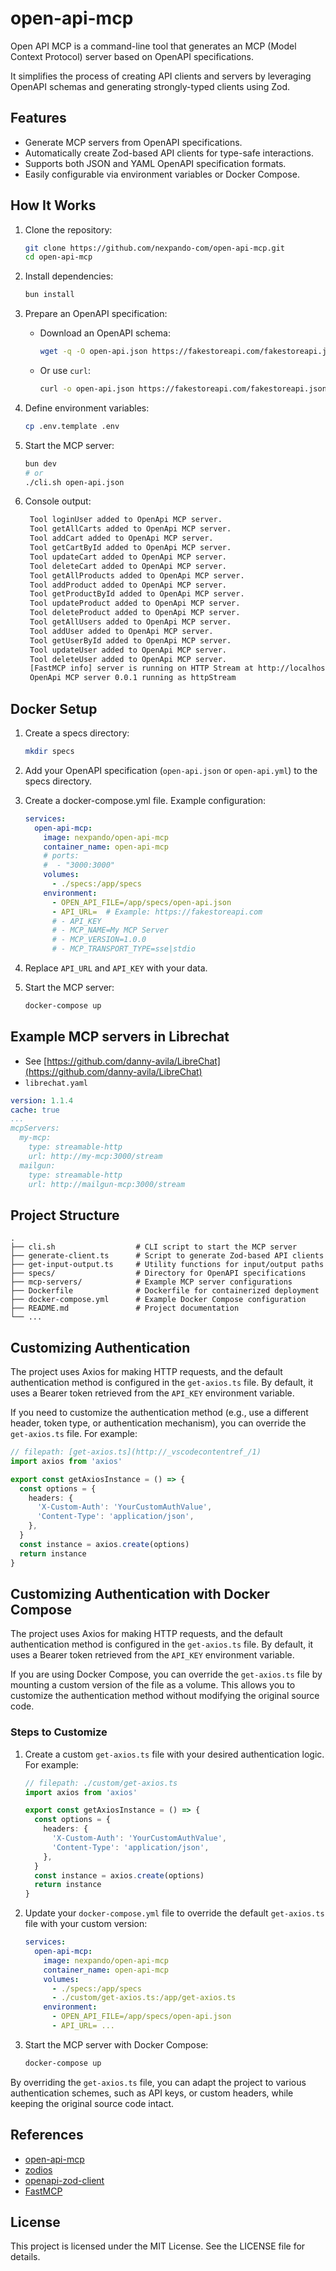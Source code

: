 # open-api-mcp

Open API MCP is a command-line tool that generates an MCP (Model Context Protocol) server based on OpenAPI specifications.

It simplifies the process of creating API clients and servers by leveraging OpenAPI schemas and generating strongly-typed clients using Zod.

## Features

- Generate MCP servers from OpenAPI specifications.
- Automatically create Zod-based API clients for type-safe interactions.
- Supports both JSON and YAML OpenAPI specification formats.
- Easily configurable via environment variables or Docker Compose.

## How It Works

1. Clone the repository:
   ```sh
   git clone https://github.com/nexpando-com/open-api-mcp.git
   cd open-api-mcp
   ```

2. Install dependencies:
   ```sh
   bun install
   ```

3. Prepare an OpenAPI specification:
   - Download an OpenAPI schema:
     ```sh
     wget -q -O open-api.json https://fakestoreapi.com/fakestoreapi.json
     ```
   - Or use `curl`:
     ```sh
     curl -o open-api.json https://fakestoreapi.com/fakestoreapi.json
     ```

4. Define environment variables:
   ```sh
   cp .env.template .env
   ```

5. Start the MCP server:
   ```sh
   bun dev
   # or
   ./cli.sh open-api.json
   ```
6. Console output:
   ```sh
    Tool loginUser added to OpenApi MCP server.
    Tool getAllCarts added to OpenApi MCP server.
    Tool addCart added to OpenApi MCP server.
    Tool getCartById added to OpenApi MCP server.
    Tool updateCart added to OpenApi MCP server.
    Tool deleteCart added to OpenApi MCP server.
    Tool getAllProducts added to OpenApi MCP server.
    Tool addProduct added to OpenApi MCP server.
    Tool getProductById added to OpenApi MCP server.
    Tool updateProduct added to OpenApi MCP server.
    Tool deleteProduct added to OpenApi MCP server.
    Tool getAllUsers added to OpenApi MCP server.
    Tool addUser added to OpenApi MCP server.
    Tool getUserById added to OpenApi MCP server.
    Tool updateUser added to OpenApi MCP server.
    Tool deleteUser added to OpenApi MCP server.
    [FastMCP info] server is running on HTTP Stream at http://localhost:3000/stream
    OpenApi MCP server 0.0.1 running as httpStream
   ```

## Docker Setup

1. Create a specs directory:
   ```sh
   mkdir specs
   ```

2. Add your OpenAPI specification (`open-api.json` or `open-api.yml`) to the specs directory.

3. Create a docker-compose.yml file. Example configuration:
   ```yml
   services:
     open-api-mcp:
       image: nexpando/open-api-mcp
       container_name: open-api-mcp
       # ports:
       #  - "3000:3000"
       volumes:
         - ./specs:/app/specs
       environment:
         - OPEN_API_FILE=/app/specs/open-api.json
         - API_URL=  # Example: https://fakestoreapi.com
         # - API_KEY
         # - MCP_NAME=My MCP Server
         # - MCP_VERSION=1.0.0
         # - MCP_TRANSPORT_TYPE=sse|stdio
   ```

4. Replace `API_URL` and `API_KEY` with your data.

5. Start the MCP server:
   ```sh
   docker-compose up
   ```

## Example MCP servers in Librechat
- See [https://github.com/danny-avila/LibreChat](https://github.com/danny-avila/LibreChat) 
- `librechat.yaml`

```yml
version: 1.1.4
cache: true
...
mcpServers:
  my-mcp:
    type: streamable-http
    url: http://my-mcp:3000/stream
  mailgun:
    type: streamable-http
    url: http://mailgun-mcp:3000/stream
```

## Project Structure

```
.
├── cli.sh                  # CLI script to start the MCP server
├── generate-client.ts      # Script to generate Zod-based API clients
├── get-input-output.ts     # Utility functions for input/output paths
├── specs/                  # Directory for OpenAPI specifications
├── mcp-servers/            # Example MCP server configurations
├── Dockerfile              # Dockerfile for containerized deployment
├── docker-compose.yml      # Example Docker Compose configuration
├── README.md               # Project documentation
└── ...
```

## Customizing Authentication

The project uses Axios for making HTTP requests, and the default authentication method is configured in the `get-axios.ts` file. By default, it uses a Bearer token retrieved from the `API_KEY` environment variable.

If you need to customize the authentication method (e.g., use a different header, token type, or authentication mechanism), you can override the `get-axios.ts` file. For example:

```typescript
// filepath: [get-axios.ts](http://_vscodecontentref_/1)
import axios from 'axios'

export const getAxiosInstance = () => {
  const options = {
    headers: {
      'X-Custom-Auth': 'YourCustomAuthValue',
      'Content-Type': 'application/json',
    },
  }
  const instance = axios.create(options)
  return instance
}
```

## Customizing Authentication with Docker Compose

The project uses Axios for making HTTP requests, and the default authentication method is configured in the `get-axios.ts` file. By default, it uses a Bearer token retrieved from the `API_KEY` environment variable.

If you are using Docker Compose, you can override the `get-axios.ts` file by mounting a custom version of the file as a volume. This allows you to customize the authentication method without modifying the original source code.

### Steps to Customize

1. Create a custom `get-axios.ts` file with your desired authentication logic. For example:

   ```typescript
   // filepath: ./custom/get-axios.ts
   import axios from 'axios'

   export const getAxiosInstance = () => {
     const options = {
       headers: {
         'X-Custom-Auth': 'YourCustomAuthValue',
         'Content-Type': 'application/json',
       },
     }
     const instance = axios.create(options)
     return instance
   }
   ```

2. Update your `docker-compose.yml` file to override the default `get-axios.ts` file with your custom version:

   ```yml
   services:
     open-api-mcp:
       image: nexpando/open-api-mcp
       container_name: open-api-mcp
       volumes:
         - ./specs:/app/specs
         - ./custom/get-axios.ts:/app/get-axios.ts
       environment:
         - OPEN_API_FILE=/app/specs/open-api.json
         - API_URL= ...
   ```

3. Start the MCP server with Docker Compose:
   ```sh
   docker-compose up
   ```

By overriding the `get-axios.ts` file, you can adapt the project to various authentication schemes, such as API keys, or custom headers, while keeping the original source code intact.

## References
- [open-api-mcp](https://github.com/nexpando-com/open-api-mcp)
- [zodios](https://github.com/ecyrbe/zodios)
- [openapi-zod-client](https://github.com/astahmer/openapi-zod-client)
- [FastMCP](https://github.com/punkpeye/fastmcp)

## License

This project is licensed under the MIT License. See the LICENSE file for details.
